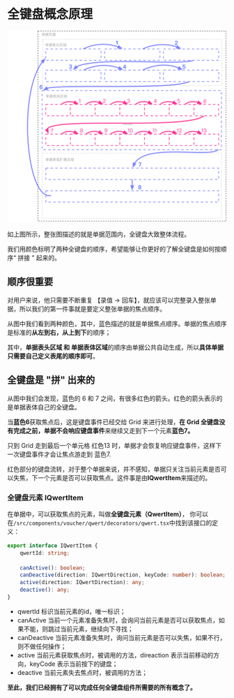 # 全键盘概念原理

![](/assets/单据公共全键盘顺序.png)

如上图所示，整张图描述的就是单据范围内，全键盘大致整体流程。

我们用颜色标明了两种全键盘的顺序，希望能够让你更好的了解全键盘是如何按顺序“ 拼接 ” 起来的。

## 顺序很重要

对用户来说，他只需要不断重复 【录值 -&gt; 回车】，就应该可以完整录入整张单据，所以我们的第一件事就是要定义整张单据的焦点顺序。

从图中我们看到两种颜色，其中，蓝色描述的就是单据焦点顺序。单据的焦点顺序是标准的**从左到右，从上到下**的顺序；

其中，**单据表头区域 和 单据表体区域**的顺序由单据公共自动生成，所以**具体单据只需要自己定义表尾的顺序即可**。

## 全键盘是 "拼" 出来的

从图中我们会发现，蓝色的 6 和 7 之间，有很多红色的箭头。红色的箭头表示的是单据表体自己的全键盘。

当**蓝色6**获取焦点后，这是键盘事件已经交给 Grid 来进行处理，**在 Grid 全键盘没有完成之前，单据不会响应键盘事件**来继续又走到下一个元素**蓝色7。**

只到 Grid 走到最后一个单元格 红色13 时，单据才会恢复响应键盘事件，这样下一次键盘事件才会让焦点游走到 蓝色7.

红色部分的键盘流转，对于整个单据来说，并不感知，单据只关注当前元素是否可以失焦，下一个元素是否可以获取焦点。这件事是由**IQwertItem**来描述的。

### 全键盘元素 IQwertItem

在单据中，可以获取焦点的元素，叫做**全键盘元素（QwertItem）**， 你可以在`/src/components/voucher/qwert/decorators/qwert.tsx`中找到该接口的定义：

```typescript
export interface IQwertItem {
    qwertId: string;

    canActive(): boolean;
    canDeactive(direction: IQwertDirection, keyCode: number): boolean;
    active(direction: IQwertDirection): any;
    deactive(): any;
}
```

* qwertId 标识当前元素的id，唯一标识；
* canActive 当前一个元素准备失焦时，会询问当前元素是否可以获取焦点，如果不能，则跳过当前元素，继续向下寻找；
* canDeactive 当前元素准备失焦时，询问当前元素是否可以失焦，如果不行，则不做任何操作；
* active 当前元素获取焦点时，被调用的方法，direaction 表示当前移动的方向，keyCode 表示当前按下的键盘；
* deactive 当前元素失去焦点时，被调用的方法；

**至此，我们已经拥有了可以完成任何全键盘组件所需要的所有概念了。**

